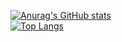 [![Anurag's GitHub stats](https://github-readme-stats.vercel.app/api?username=TeddyGlass)](https://github.com/anuraghazra/github-readme-stats)  
[![Top Langs](https://github-readme-stats.vercel.app/api/top-langs/?username=TeddyGlass)](https://github.com/anuraghazra/github-readme-stats)
<!--
**TeddyGlass/TeddyGlass** is a ✨ _special_ ✨ repository because its `README.md` (this file) appears on your GitHub profile.
